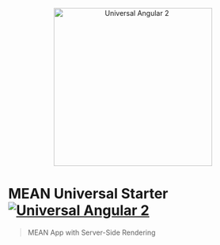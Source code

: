 <p align="center">  
    <img src="https://cloud.githubusercontent.com/assets/1016365/10639063/138338bc-7806-11e5-8057-d34c75f3cafc.png" alt="Universal Angular 2" height="320"/>  
</p>

# MEAN Universal Starter [![Universal Angular 2](https://img.shields.io/badge/universal-angular2-brightgreen.svg?style=flat)](https://github.com/angular/universal) 
> MEAN App with Server-Side Rendering
